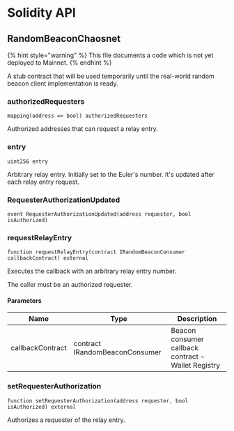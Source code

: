# Solidity API

## RandomBeaconChaosnet

{% hint style="warning" %}
This file documents a code which is not yet deployed to Mainnet.
{% endhint %}

A stub contract that will be used temporarily until the real-world
random beacon client implementation is ready.

### authorizedRequesters

```solidity
mapping(address => bool) authorizedRequesters
```

Authorized addresses that can request a relay entry.

### entry

```solidity
uint256 entry
```

Arbitrary relay entry. Initially set to the Euler's number.
It's updated after each relay entry request.

### RequesterAuthorizationUpdated

```solidity
event RequesterAuthorizationUpdated(address requester, bool isAuthorized)
```

### requestRelayEntry

```solidity
function requestRelayEntry(contract IRandomBeaconConsumer callbackContract) external
```

Executes the callback with an arbitrary relay entry number.

The caller must be an authorized requester.

#### Parameters

| Name | Type | Description |
| ---- | ---- | ----------- |
| callbackContract | contract IRandomBeaconConsumer | Beacon consumer callback contract - Wallet Registry |

### setRequesterAuthorization

```solidity
function setRequesterAuthorization(address requester, bool isAuthorized) external
```

Authorizes a requester of the relay entry.


